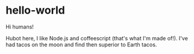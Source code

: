# hello-world

Hi humans!

Hubot here, I like Node.js and coffeescript (that's what I'm made of!).
I've had tacos on the moon and find then superior to Earth tacos.

